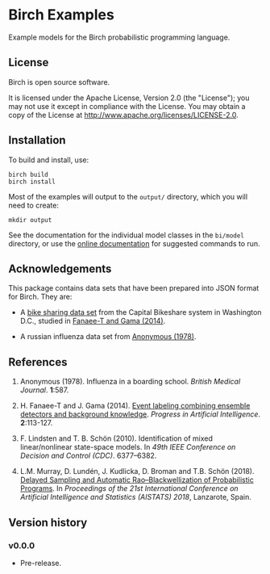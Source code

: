 # Birch Examples

Example models for the Birch probabilistic programming language.


## License

Birch is open source software.

It is licensed under the Apache License, Version 2.0 (the "License"); you may not use it except in compliance with the License. You may obtain a copy of the License at <http://www.apache.org/licenses/LICENSE-2.0>.


## Installation

To build and install, use:

    birch build
    birch install

Most of the examples will output to the `output/` directory, which you will need to create:

    mkdir output

See the documentation for the individual model classes in the `bi/model` directory, or use the [online documentation](https://birch-lang.org/documentation/examples/) for suggested commands to run.


## Acknowledgements

This package contains data sets that have been prepared into JSON format for Birch. They are:

  * A [bike sharing data set](https://archive.ics.uci.edu/ml/datasets/bike+sharing+dataset) from the Capital Bikeshare system in Washington D.C., studied in [Fanaee-T and Gama (2014)](/index.md#references).
  
  * A russian influenza data set from [Anonymous (1978)](/index.md#references).


## References

  1. Anonymous (1978). Influenza in a boarding school. *British Medical Journal*. **1**:587.

  2. H. Fanaee-T and J. Gama (2014). [Event labeling combining ensemble detectors and background knowledge](http://dx.doi.org/10.1007/s13748-013-0040-3). *Progress in Artificial Intelligence*. **2**:113-127.

  3. F. Lindsten and T. B. Schön (2010). Identification of mixed linear/nonlinear state-space models. In *49th IEEE Conference on Decision and Control (CDC)*. 6377–6382.

  4. L.M. Murray, D. Lundén, J. Kudlicka, D. Broman and T.B. Schön (2018). [Delayed Sampling and Automatic Rao&ndash;Blackwellization of Probabilistic Programs](https://arxiv.org/abs/1708.07787). In *Proceedings of the 21st International Conference on Artificial Intelligence and Statistics (AISTATS) 2018*, Lanzarote, Spain.


## Version history

### v0.0.0

* Pre-release.
